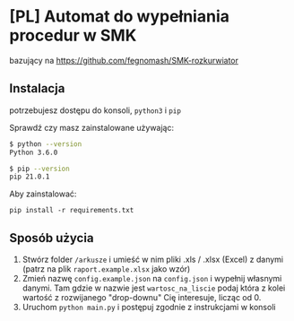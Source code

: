 # [PL] Automat do wypełniania procedur w SMK 
bazujący na https://github.com/fegnomash/SMK-rozkurwiator

## Instalacja
potrzebujesz dostępu do konsoli, `python3` i `pip`

Sprawdź czy masz zainstalowane używając:
```bash
$ python --version
Python 3.6.0

$ pip --version
pip 21.0.1
```
Aby zainstalować:

`pip install -r requirements.txt`

## Sposób użycia
1. Stwórz folder `/arkusze` i umieść w nim pliki .xls / .xlsx (Excel) z danymi (patrz na plik `raport.example.xlsx` jako wzór)
2. Zmień nazwę `config.example.json` na `config.json` i wypełnij własnymi danymi. Tam gdzie w nazwie jest `wartosc_na_liscie` podaj która z kolei wartość z rozwijanego "drop-downu" Cię interesuje, licząc od 0.
3. Uruchom `python main.py` i postępuj zgodnie z instrukcjami w konsoli
